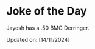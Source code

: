 # Joke of the Day

<!-- #joke -->
Jayesh has a .50 BMG Derringer.

Updated on: [14/11/2024]
<!-- #jokeEnd -->
